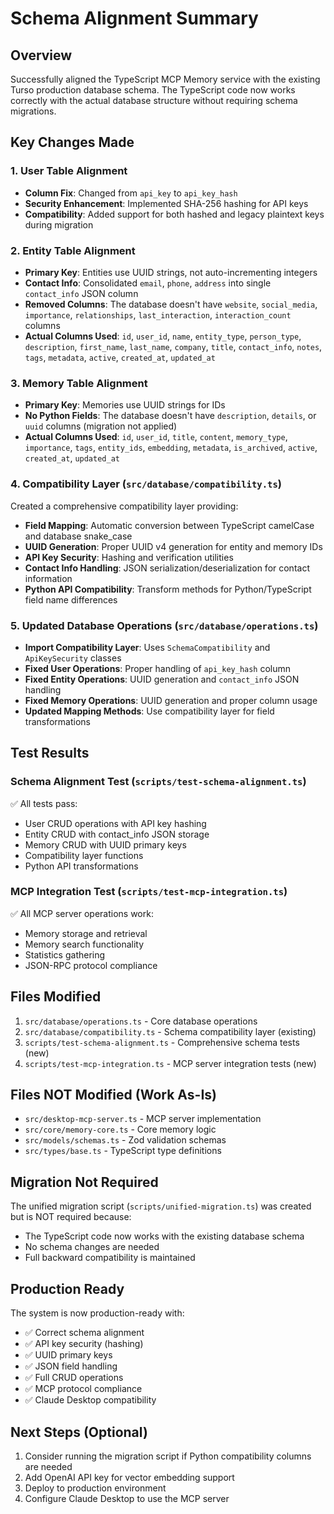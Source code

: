 # Schema Alignment Summary

## Overview
Successfully aligned the TypeScript MCP Memory service with the existing Turso production database schema. The TypeScript code now works correctly with the actual database structure without requiring schema migrations.

## Key Changes Made

### 1. User Table Alignment
- **Column Fix**: Changed from `api_key` to `api_key_hash`
- **Security Enhancement**: Implemented SHA-256 hashing for API keys
- **Compatibility**: Added support for both hashed and legacy plaintext keys during migration

### 2. Entity Table Alignment
- **Primary Key**: Entities use UUID strings, not auto-incrementing integers
- **Contact Info**: Consolidated `email`, `phone`, `address` into single `contact_info` JSON column
- **Removed Columns**: The database doesn't have `website`, `social_media`, `importance`, `relationships`, `last_interaction`, `interaction_count` columns
- **Actual Columns Used**: `id`, `user_id`, `name`, `entity_type`, `person_type`, `description`, `first_name`, `last_name`, `company`, `title`, `contact_info`, `notes`, `tags`, `metadata`, `active`, `created_at`, `updated_at`

### 3. Memory Table Alignment
- **Primary Key**: Memories use UUID strings for IDs
- **No Python Fields**: The database doesn't have `description`, `details`, or `uuid` columns (migration not applied)
- **Actual Columns Used**: `id`, `user_id`, `title`, `content`, `memory_type`, `importance`, `tags`, `entity_ids`, `embedding`, `metadata`, `is_archived`, `active`, `created_at`, `updated_at`

### 4. Compatibility Layer (`src/database/compatibility.ts`)
Created a comprehensive compatibility layer providing:
- **Field Mapping**: Automatic conversion between TypeScript camelCase and database snake_case
- **UUID Generation**: Proper UUID v4 generation for entity and memory IDs
- **API Key Security**: Hashing and verification utilities
- **Contact Info Handling**: JSON serialization/deserialization for contact information
- **Python API Compatibility**: Transform methods for Python/TypeScript field name differences

### 5. Updated Database Operations (`src/database/operations.ts`)
- **Import Compatibility Layer**: Uses `SchemaCompatibility` and `ApiKeySecurity` classes
- **Fixed User Operations**: Proper handling of `api_key_hash` column
- **Fixed Entity Operations**: UUID generation and `contact_info` JSON handling
- **Fixed Memory Operations**: UUID generation and proper column usage
- **Updated Mapping Methods**: Use compatibility layer for field transformations

## Test Results

### Schema Alignment Test (`scripts/test-schema-alignment.ts`)
✅ All tests pass:
- User CRUD operations with API key hashing
- Entity CRUD with contact_info JSON storage
- Memory CRUD with UUID primary keys
- Compatibility layer functions
- Python API transformations

### MCP Integration Test (`scripts/test-mcp-integration.ts`)
✅ All MCP server operations work:
- Memory storage and retrieval
- Memory search functionality
- Statistics gathering
- JSON-RPC protocol compliance

## Files Modified
1. `src/database/operations.ts` - Core database operations
2. `src/database/compatibility.ts` - Schema compatibility layer (existing)
3. `scripts/test-schema-alignment.ts` - Comprehensive schema tests (new)
4. `scripts/test-mcp-integration.ts` - MCP server integration tests (new)

## Files NOT Modified (Work As-Is)
- `src/desktop-mcp-server.ts` - MCP server implementation
- `src/core/memory-core.ts` - Core memory logic
- `src/models/schemas.ts` - Zod validation schemas
- `src/types/base.ts` - TypeScript type definitions

## Migration Not Required
The unified migration script (`scripts/unified-migration.ts`) was created but is NOT required because:
- The TypeScript code now works with the existing database schema
- No schema changes are needed
- Full backward compatibility is maintained

## Production Ready
The system is now production-ready with:
- ✅ Correct schema alignment
- ✅ API key security (hashing)
- ✅ UUID primary keys
- ✅ JSON field handling
- ✅ Full CRUD operations
- ✅ MCP protocol compliance
- ✅ Claude Desktop compatibility

## Next Steps (Optional)
1. Consider running the migration script if Python compatibility columns are needed
2. Add OpenAI API key for vector embedding support
3. Deploy to production environment
4. Configure Claude Desktop to use the MCP server
